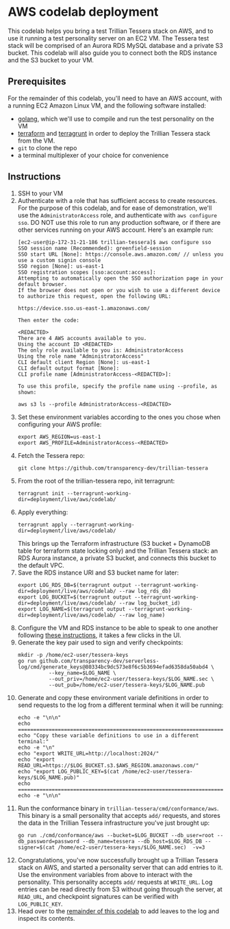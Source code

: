 # AWS codelab deployment

This codelab helps you bring a test Trillian Tessera stack on AWS,
and to use it running a test personality server on an EC2 VM.
The Tessera test stack will be comprised of an Aurora RDS MySQL database
and a private S3 bucket. This codelab will also guide you to connect both
the RDS instance and the S3 bucket to your VM.
 
## Prerequisites
For the remainder of this codelab, you'll need to have an AWS account,
with a running EC2 Amazon Linux VM, and the following software installed:
 - [golang](https://go.dev/doc/install), which we'll use to compile and
   run the test personality on the VM
 - [terraform](https://developer.hashicorp.com/terraform/tutorials/aws-get-started/install-cli)
   and [terragrunt](https://terragrunt.gruntwork.io/docs/getting-started/install/)
   in order to deploy the Trillian Tessera stack from the VM.
 - `git` to clone the repo
 - a terminal multiplexer of your choice for convenience

## Instructions

 1. SSH to your VM
 1. Authenticate with a role that has sufficient access to create resources.
    For the purpose of this codelab, and for ease of demonstration, we'll use
    the `AdministratorAccess` role, and authenticate with `aws configure sso`.
    DO NOT use this role to run any production software, or if there are other
    services running on your AWS account.
    Here's an example run:
    ```
    [ec2-user@ip-172-31-21-186 trillian-tessera]$ aws configure sso
    SSO session name (Recommended): greenfield-session
    SSO start URL [None]: https://console.aws.amazon.com/ // unless you use a custom signin console
    SSO region [None]: us-east-1
    SSO registration scopes [sso:account:access]:
    Attempting to automatically open the SSO authorization page in your default browser.
    If the browser does not open or you wish to use a different device to authorize this request, open the following URL:
    
    https://device.sso.us-east-1.amazonaws.com/
    
    Then enter the code:
    
    <REDACTED>
    There are 4 AWS accounts available to you.
    Using the account ID <REDACTED>
    The only role available to you is: AdministratorAccess
    Using the role name "AdministratorAccess"
    CLI default client Region [None]: us-east-1
    CLI default output format [None]:
    CLI profile name [AdministratorAccess-<REDACTED>]:
    
    To use this profile, specify the profile name using --profile, as shown:
    
    aws s3 ls --profile AdministratorAccess-<REDACTED>
    ```
 1. Set these environment variables according to the ones you chose when configuring
    your AWS profile:
    ```
    export AWS_REGION=us-east-1
    export AWS_PROFILE=AdministratorAccess-<REDACTED>
    ```
 1. Fetch the Tessera repo:
    ```
    git clone https://github.com/transparency-dev/trillian-tessera
    ```
 1. From the root of the trillian-tessera repo, init terragrunt:
    ```
    terragrunt init --terragrunt-working-dir=deployment/live/aws/codelab/
    ```
 1. Apply everything:
    ```
    terragrunt apply --terragrunt-working-dir=deployment/live/aws/codelab/
    ```
    This brings up the Terraform infrastructure (S3 bucket + DynamoDB table
    for terraform state locking only) and the Trillian Tessera stack: an RDS
    Aurora instance, a private S3 bucket, and connects this bucket to the
    default VPC.
 1. Save the RDS instance URI and S3 bucket name for later:
    ```
    export LOG_RDS_DB=$(terragrunt output --terragrunt-working-dir=deployment/live/aws/codelab/ --raw log_rds_db)
    export LOG_BUCKET=$(terragrunt output --terragrunt-working-dir=deployment/live/aws/codelab/ --raw log_bucket_id)
    export LOG_NAME=$(terragrunt output --terragrunt-working-dir=deployment/live/aws/codelab/ --raw log_name)
    ```
 1. Configure the VM and RDS instance to be able to speak to one another following
    [these instructions](https://docs.aws.amazon.com/AWSEC2/latest/UserGuide/tutorial-ec2-rds-option1.html#option1-task3-connect-ec2-instance-to-rds-database),
    it takes a few clicks in the UI.
 1. Generate the key pair used to sign and verify checkpoints:
    ```
    mkdir -p /home/ec2-user/tessera-keys
    go run github.com/transparency-dev/serverless-log/cmd/generate_keys@80334bc9dc573e8f6c5b3694efad6358da50abd4 \
              --key_name=$LOG_NAME \
              --out_priv=/home/ec2-user/tessera-keys/$LOG_NAME.sec \
              --out_pub=/home/ec2-user/tessera-keys/$LOG_NAME.pub
    ```
 1. Generate and copy these environment variale definitions in order to send requests to
    the log from a different terminal when it will be running:
    ```
    echo -e "\n\n"
    echo =================================================================================================================
    echo "Copy these variable definitions to use in a different terminal:"
    echo -e "\n"
    echo "export WRITE_URL=http://localhost:2024/"
    echo "export READ_URL=https://$LOG_BUCKET.s3.$AWS_REGION.amazonaws.com/"
    echo "export LOG_PUBLIC_KEY=$(cat /home/ec2-user/tessera-keys/$LOG_NAME.pub)"
    echo =================================================================================================================
    echo -e "\n\n"
    ```
 1. Run the conformance binary in `trillian-tessera/cmd/conformance/aws`.
    This binary is a small personality that accepts `add/` requests,
    and stores the data in the Trillian Tessera infrastructure you've
    just brought up:
    ```
    go run ./cmd/conformance/aws --bucket=$LOG_BUCKET --db_user=root --db_password=password --db_name=tessera --db_host=$LOG_RDS_DB --signer=$(cat /home/ec2-user/tessera-keys/$LOG_NAME.sec)  -v=3
    ```
 1. Congratulations, you've now successfully brought up a Trillian Tessera
    stack on AWS, and started a personality server that can add entries to it.
    Use the environment variables from above to interact with the personality.
    This personality accepts `add/` requests at `WRITE_URL`.
    Log entries can be read directly from S3 without going through the server,
    at `READ_URL`, and checkpoint signatures can be verified with `LOG_PUBLIC_KEY`.
 1. Head over to the [remainder of this codelab](https://github.com/transparency-dev/trillian-tessera/tree/main/cmd/conformance#codelab)
    to add leaves to the log and inspect its contents.
 